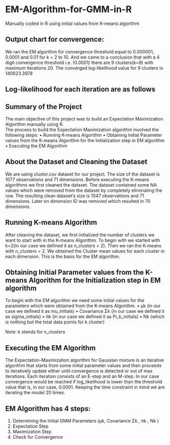 # EM-Algorithm-for-GMM-in-R
Manually coded in R using initial values from K-means algorithm

## Output chart for convergence:
We ran the EM algorithm for convergence threshold equal to 0.000001, 0.0001 and 0.01 for k = 2 to 10. And we came to a conclusion that with a 4 digit convergence threshold i.e. (0.0001) there are 9 clusters(k=9) with maximum iterations 20.
The converged log-likelihood value for 9 clusters is 140623.3978

## Log-likelihood for each iteration are as follows


 







## Summary of the Project
The main objective of this project was to build an Expectation Maximization Algorithm manually using R.  
The process to build the Expectation Maximization algorithm involved the following steps:
•	Running K-means Algorithm
•	Obtaining Initial Parameter values from the K-means Algorithm for the Initialization step in EM algorithm
•	Executing the EM Algorithm

## About the Dataset and Cleaning the Dataset
We are using cluster.csv dataset for our project. The size of the dataset is 1077 observations and 71 dimensions.  Before executing the K-means algorithms we first cleaned the dataset. The dataset contained some NA values which were removed from the dataset by completely eliminating the row. The resulting clean dataset’s size is 1047 observations and 71 dimensions. Later on dimension ID was removed which resulted in 70 dimensions.

## Running K-means Algorithm
After cleaning the dataset, we first initialized the number of clusters we want to start with in the K-means Algorithm. To begin with we started with k=2(in our case we defined it as n_clusters = 2). Then we ran the K-means with n_clusters = 2. We obtained the Cluster mean values for each cluster in each dimension. This is the basis for the EM algorithm.

## Obtaining Initial Parameter values from the K-means Algorithm for the Initialization step in EM algorithm
To begin with the EM algorithm we need some initial values for the parameters which were obtained from the K-means Algorithm. 
•	 μk  (in our case we defined it as mu_initials)
•	 Covariance Σk  (in our case we defined it as sigma_initials)
•	  πk  (in our case we defined it as Pi_k_initials)
•	 Nk  (which is nothing but the total data points for k cluster)

Note: k stands for n_clusters

## Executing the EM Algorithm
The Expectation-Maximization algorithm for Gaussian mixture is an iterative algorithm that starts from some initial parameter values and then proceeds to iteratively update either until convergence is detected or out of max iterations. Each iteration consists of an E-step and an M-step.
In our case convergence would be reached if log_likelihood is lower than the threshold value that is, in our case, 0.0001. Keeping the time constraint in mind we are iterating the model 20 times. 

## EM Algorithm has 4 steps:
1.	Determining the Initial GMM Parameters (μk, Covariance Σk  , πk , Nk )
2.	Expectation Step
3.	Maximization Step
4.	Check for Convergence


 

